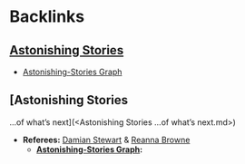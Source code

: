 
# Backlinks
## [Astonishing Stories](<Astonishing Stories.md>)
- [Astonishing-Stories Graph](<Astonishing-Stories Graph.md>)

## [Astonishing Stories
...of what’s next](<Astonishing Stories
...of what’s next.md>)
- **Referees:** [Damian Stewart](<Damian Stewart.md>) & [Reanna Browne](<Reanna Browne.md>)
    - **[Astonishing-Stories Graph](<Astonishing-Stories Graph.md>):**

